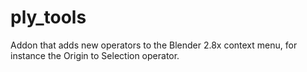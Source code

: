 # ply_tools
Addon that adds new operators to the Blender 2.8x context menu, for instance the Origin to Selection operator.
